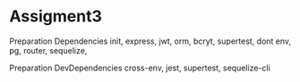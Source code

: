 # Assigment3
Preparation Dependencies
init, express, jwt, orm, bcryt, supertest, dont env, pg, router, sequelize,

Preparation DevDependencies
cross-env, jest, supertest, sequelize-cli
